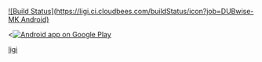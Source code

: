 [![Build Status](https://ligi.ci.cloudbees.com/buildStatus/icon?job=DUBwise-MK Android)](https://ligi.ci.cloudbees.com/job/DUBwise-MK%20Android/)

<[![Android app on Google Play](https://developer.android.com/images/brand/en_app_rgb_wo_60.png)](https://play.google.com/store/apps/details?id=org.ligi.android.dubwise_mk)

[ligi](http://ligi.de)

